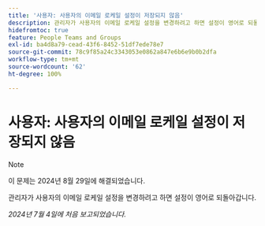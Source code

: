 ```yaml
---
title: '사용자: 사용자의 이메일 로케일 설정이 저장되지 않음'
description: 관리자가 사용자의 이메일 로케일 설정을 변경하려고 하면 설정이 영어로 되돌아갑니다.
hidefromtoc: true
feature: People Teams and Groups
exl-id: ba4d8a79-cead-43f6-8452-51df7ede78e7
source-git-commit: 78c9f85a24c3343053e0862a847e6b6e9b0b2dfa
workflow-type: tm+mt
source-wordcount: '62'
ht-degree: 100%

---
```


# 사용자: 사용자의 이메일 로케일 설정이 저장되지 않음

>[!NOTE]
>
>이 문제는 2024년 8월 29일에 해결되었습니다.

관리자가 사용자의 이메일 로케일 설정을 변경하려고 하면 설정이 영어로 되돌아갑니다.

_2024년 7월 4일에 처음 보고되었습니다._
